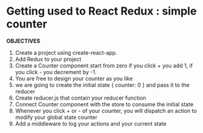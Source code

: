 ﻿# Getting used to React Redux : simple counter

**OBJECTIVES**  

1. Create a project using create-react-app.  
2. Add Redux to your project  
3. Create a Counter component start from zero if you click + you add 1, if you click - you decrement by -1.  
4. You are free to design your counter as you like  
5. we are going to create the initial state { counter: 0 } and pass it to the reducer  
6. Create reducer.js that contain your reducer function  
7. Connect Counter component with the store to consume the initial state  
8. Whenever you click + or - of your counter, you will dispatch an action to modify your global state counter  
9. Add a middleware to log your actions and your current state  
